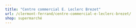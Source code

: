 ```yaml
---
title: "Centre commercial E. Leclerc Brezet"
url: /clermont-ferrand/centre-commercial-e-leclerc-brezet/
shop: supermarché
---
```

